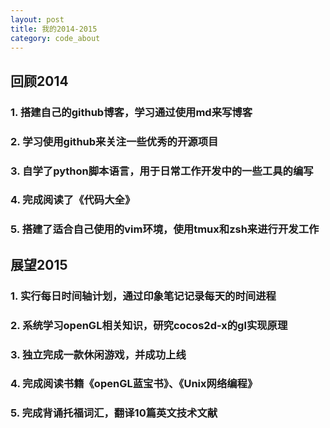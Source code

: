 ```yaml
---
layout: post
title: 我的2014-2015
category: code_about
---
```


## 回顾2014

### 1. 搭建自己的github博客，学习通过使用md来写博客

### 2. 学习使用github来关注一些优秀的开源项目

### 3. 自学了python脚本语言，用于日常工作开发中的一些工具的编写

### 4. 完成阅读了《代码大全》

### 5. 搭建了适合自己使用的vim环境，使用tmux和zsh来进行开发工作

## 展望2015

### 1. 实行每日时间轴计划，通过印象笔记记录每天的时间进程

### 2. 系统学习openGL相关知识，研究cocos2d-x的gl实现原理

### 3. 独立完成一款休闲游戏，并成功上线

### 4. 完成阅读书籍《openGL蓝宝书》、《Unix网络编程》

### 5. 完成背诵托福词汇，翻译10篇英文技术文献
